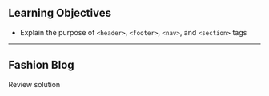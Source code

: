 ## Learning Objectives

* Explain the purpose of `<header>`, `<footer>`, `<nav>`, and `<section>` tags
<!-- * Use `rem`s to define font-size -->

---

## Fashion Blog

Review solution
<!--
---

## REMs

* font-size relative to html element
* best practice - all fonts should be defined using `rem`s rather than pixels -->